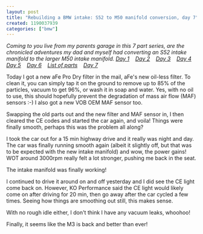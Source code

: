 ```yaml
---
layout: post
title: "Rebuilding a BMW intake: S52 to M50 manifold conversion, day 7"
created: 1190037939
categories: ["bmw"]
---
```

<em>Coming to you live from my parents garage in this 7 part series, are the chronicled adventures my dad and myself had converting an S52 intake manifold to the larger M50 intake manifold.
<a href="https://tedserbinski.com/2007/08/04/rebuilding-bmw-intake-s52-m50-intake-manifold-conversion-day-1">Day 1</a>&nbsp;&nbsp;&nbsp; <a href="https://tedserbinski.com/2007/08/11/rebuilding-bmw-intake-s52-m50-intake-manifold-conversion-day-2">Day 2</a>&nbsp;&nbsp;&nbsp; <a href="https://tedserbinski.com/2007/08/17/rebuilding-bmw-intake-s52-m50-intake-manifold-conversion-day-3">Day 3</a>&nbsp;&nbsp;&nbsp; <a href="https://tedserbinski.com/2007/08/18/rebuilding-bmw-intake-s52-m50-intake-manifold-conversion-day-4">Day 4</a>&nbsp;&nbsp;&nbsp; <a href="https://tedserbinski.com/2007/08/23/rebuilding-bmw-intake-s52-m50-intake-manifold-conversion-day-5">Day 5</a>&nbsp;&nbsp;&nbsp; <a href="https://tedserbinski.com/2007/08/30/rebuilding-bmw-intake-s52-m50-intake-manifold-conversion-day-6">Day 6</a>&nbsp;&nbsp;&nbsp; <a href="https://tedserbinski.com/2007/08/31/rebuilding-bmw-intake-s52-m50-intake-manifold-conversion-list-parts">List of parts</a>&nbsp;&nbsp;&nbsp; <a href="https://tedserbinski.com/2007/09/17/rebuilding-bmw-intake-s52-m50-intake-manifold-conversion-day-7">Day 7</a></em>

Today I got a new aFe Pro Dry filter in the mail, aFe's new oil-less filter. To clean it, you can simply tap it on the ground to remove up to 85% of the particles, vacuum to get 96%, or wash it in soap and water. Yes, with no oil to use, this should hopefully prevent the degradation of mass air flow (MAF) sensors :-) I also got a new VOB OEM MAF sensor too.

Swapping the old parts out and the new filter and MAF sensor in, I then cleared the CE codes and started the car again, and voila! Things were finally smooth, perhaps this was the problem all along?

I took the car out for a 15 min highway drive and it really was night and day. The car was finally running smooth again (albeit it slightly off, but that was to be expected with the new intake manifold) and wow, the power gains! WOT around 3000rpm really felt a lot stronger, pushing me back in the seat.

The intake manifold was finally working!

I continued to drive it around on and off yesterday and I did see the CE light come back on. However, KO Performance said the CE light would likely come on after driving for 20 min, then go away after the car cycled a few times. Seeing how things are smoothing out still, this makes sense.

With no rough idle either, I don't think I have any vacuum leaks, whoohoo!

Finally, it seems like the M3 is back and better than ever!
